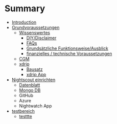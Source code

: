 # Summary

* [Introduction](README.md)
* [Grundvoraussetzungen](grundvoraussetzungen.md)
   * [Wissenswertes](wissenswertes.md)
       * [DIY/Disclaimer](diydisclaimer.md)
       * [FAQs](faqs.md)
       * [Grundsätzliche Funktionsweise/Ausblick](grundsatzliche_funktionsweiseausblick.md)
       * [finanzielles / technische Voraussetzungen](finanzielles__technische_voraussetzungen.md)
   * [CGM](cgm.md)
   * [xdrip](xdrip.md)
       * [Bausatz](bausatz.md)
       * [xdrip App](xdrip_app.md)
* [Nightscout einrichten](nightscout_einrichten.md)
   * [Datenblatt](datenblatt.md)
   * [Mongo DB](mongo_db.md)
   * GitHub
   * Azure
   * Nightwatch App
* [testbereich](testbereich.md)
   * [testtte](testtte.md)

